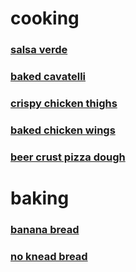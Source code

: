 # cooking
### [salsa verde](salsa_verde.md)
### [baked cavatelli](baked_cavatelli.md)
### [crispy chicken thighs](crispy_chicken_thighs.md)
### [baked chicken wings](baked_chicken_wings.md)
### [beer crust pizza dough](beer_crust_pizza_dough.md)

# baking
### [banana bread](banana_bread.md)
### [no knead bread](no_knead_bread.md)
